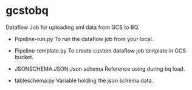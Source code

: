 # gcstobq
Dataflow Job for uploading xml data from GCS to BQ.

* Pipeline-run.py
To run the dataflow job from your local.

* Pipeline-template.py
To create custom dataflow job template in GCS bucket.

* JSONSCHEMA.JSON
Json schema Reference using during bq load.

* tableschema.py
Variable holding the json schema data. 
